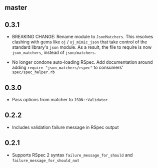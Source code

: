 master
------

0.3.1
-----

* BREAKING CHANGE: Rename module to `JsonMatchers`. This resolves clashing with
  gems like `oj` / `oj_mimic_json` that take control of the standard library's
  `json` module. As a result, the file to require is now `json_matchers`,
  instead of `json/matchers`.

* No longer condone auto-loading RSpec. Add documentation around adding `require
  "json_matchers/rspec"` to consumers' `spec/spec_helper.rb`

0.3.0
-----

* Pass options from matcher to `JSON::Validator`

0.2.2
-----

* Includes validation failure message in RSpec output

0.2.1
-----

* Supports RSpec 2 syntax `failure_message_for_should` and
  `failure_message_for_should_not`
